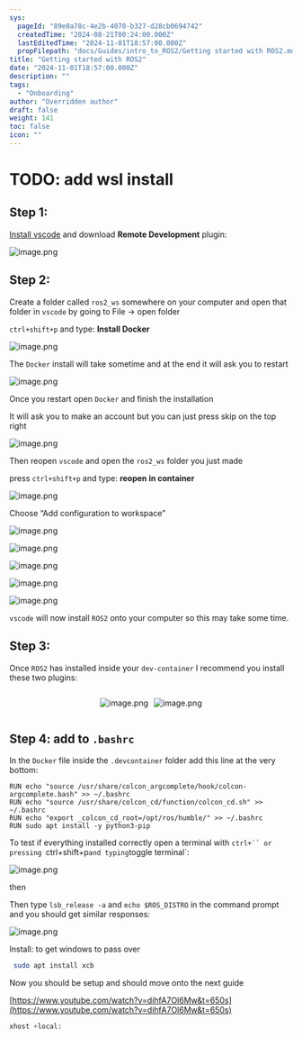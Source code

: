 ```yaml
---
sys:
  pageId: "89e0a78c-4e2b-4070-b327-d28cb0694742"
  createdTime: "2024-08-21T00:24:00.000Z"
  lastEditedTime: "2024-11-01T18:57:00.000Z"
  propFilepath: "docs/Guides/intro_to_ROS2/Getting started with ROS2.md"
title: "Getting started with ROS2"
date: "2024-11-01T18:57:00.000Z"
description: ""
tags:
  - "Onboarding"
author: "Overridden author"
draft: false
weight: 141
toc: false
icon: ""
---
```


# TODO: add wsl install

## Step 1:

[Install vscode](https://code.visualstudio.com/download) and download **Remote Development** plugin:

![image.png](https://prod-files-secure.s3.us-west-2.amazonaws.com/d518164a-d88e-44d1-a4ee-3adb3bd8bce0/efb52993-1881-4a40-b95e-6f020334f022/image.png?X-Amz-Algorithm=AWS4-HMAC-SHA256&X-Amz-Content-Sha256=UNSIGNED-PAYLOAD&X-Amz-Credential=ASIAZI2LB466TBCZ4ZJL%2F20250322%2Fus-west-2%2Fs3%2Faws4_request&X-Amz-Date=20250322T003712Z&X-Amz-Expires=3600&X-Amz-Security-Token=IQoJb3JpZ2luX2VjEFgaCXVzLXdlc3QtMiJHMEUCIQDilo%2BNQ2KsBY4hl8SGTKZ2ZQD6OF6ZpPyo%2FL%2Fpx0IEcQIgO96hArXXfc3UeucKY4ySTNwahuhUWZe2Hj9%2BBvQAmMgqiAQIsf%2F%2F%2F%2F%2F%2F%2F%2F%2F%2FARAAGgw2Mzc0MjMxODM4MDUiDILegk9eF%2FLwcML2qCrcA7f6rg8%2BXmTlcDqX6siy5eeVOWOxa0co02wmX5LJThKf7TMYLT4yp5FWWVjUtgXQe0IKGXs%2BIWuJpqtJ8q4OQsZVOGHQwLU6h10acl1AE1uDIvGddQVch0Hkgi3llp%2FsUqKzlyxspZVrMNtUtzjz5V4S540e4odEwHBco5Rn2yeCrJLJ6Ewp%2B54gpjVaaIl5VXzxmuSOzw11s1I2tjIk%2BCJyiEMAayz9C0LN6hat52nrbwIlOqbpjgkWmEDLf83C%2FY%2FZWn8f3s2ugqWhAFxCboYStGO8uovhiHFeQQQPS017q6a8suQKT0c7f0meGLh%2BtckBLaM%2FGBM7DoY207gcUOZVrpyNqM8urXFxvKRQsQviHjPzx%2BOw9XfIJ3LPGHHxVgjPHyFAYODU%2BVIJltu9RRnKAOlkEpXjYYJMHlwVGO4AA5OwtzTG%2FZh1yaiJHDERkxjj4VAYWfi5rXwoJ7GgI49Gz%2FPw0%2FCdju6Zstu9gSveUll2yYfTzvArVQqXjmLME8ghXkwnuTrFeW84mTvUoS8oFnIOIK1hu4RW4RPkP5B7TNcD0Ijjc5xAhUHC%2BPFGVqkz9D6t%2FOQK2XCOj8KcbLwMgCOHNFw80YXJPLG02Mq0Wsre4tK9jwDZJOhyMPL3974GOqUB%2FODIP9IgncwTkhXHADoOcurCMW1vvSmRzrbkYe5%2BivXsnwuZNmmsoPO923bE9uzZuy4ZbtUbJdOZ2aYSkHJoD5PUxGlQE%2Flxoso84ABRQVueIfU2zcjElL3CmrvsCu7X9zg4ILAK9pXb0PP9pbdOUd%2FSyikjZgPAyF5af3g768aUhapZadXok1axNl6dMoVescF4aCOMOmYa6CF3R8OXC9iU6Bh%2B&X-Amz-Signature=545940602a2a8a367410ebdfb2234b45838ed492e03a3e49f13ca10527015820&X-Amz-SignedHeaders=host&x-id=GetObject)

## Step 2:

Create a folder called `ros2_ws` somewhere on your computer and open that folder in `vscode` by going to File → open folder 

`ctrl+shift+p` and type: **Install Docker**

![image.png](https://prod-files-secure.s3.us-west-2.amazonaws.com/d518164a-d88e-44d1-a4ee-3adb3bd8bce0/2269dc0e-1cd5-47ff-bceb-c04ad9b2eab0/image.png?X-Amz-Algorithm=AWS4-HMAC-SHA256&X-Amz-Content-Sha256=UNSIGNED-PAYLOAD&X-Amz-Credential=ASIAZI2LB466TBCZ4ZJL%2F20250322%2Fus-west-2%2Fs3%2Faws4_request&X-Amz-Date=20250322T003712Z&X-Amz-Expires=3600&X-Amz-Security-Token=IQoJb3JpZ2luX2VjEFgaCXVzLXdlc3QtMiJHMEUCIQDilo%2BNQ2KsBY4hl8SGTKZ2ZQD6OF6ZpPyo%2FL%2Fpx0IEcQIgO96hArXXfc3UeucKY4ySTNwahuhUWZe2Hj9%2BBvQAmMgqiAQIsf%2F%2F%2F%2F%2F%2F%2F%2F%2F%2FARAAGgw2Mzc0MjMxODM4MDUiDILegk9eF%2FLwcML2qCrcA7f6rg8%2BXmTlcDqX6siy5eeVOWOxa0co02wmX5LJThKf7TMYLT4yp5FWWVjUtgXQe0IKGXs%2BIWuJpqtJ8q4OQsZVOGHQwLU6h10acl1AE1uDIvGddQVch0Hkgi3llp%2FsUqKzlyxspZVrMNtUtzjz5V4S540e4odEwHBco5Rn2yeCrJLJ6Ewp%2B54gpjVaaIl5VXzxmuSOzw11s1I2tjIk%2BCJyiEMAayz9C0LN6hat52nrbwIlOqbpjgkWmEDLf83C%2FY%2FZWn8f3s2ugqWhAFxCboYStGO8uovhiHFeQQQPS017q6a8suQKT0c7f0meGLh%2BtckBLaM%2FGBM7DoY207gcUOZVrpyNqM8urXFxvKRQsQviHjPzx%2BOw9XfIJ3LPGHHxVgjPHyFAYODU%2BVIJltu9RRnKAOlkEpXjYYJMHlwVGO4AA5OwtzTG%2FZh1yaiJHDERkxjj4VAYWfi5rXwoJ7GgI49Gz%2FPw0%2FCdju6Zstu9gSveUll2yYfTzvArVQqXjmLME8ghXkwnuTrFeW84mTvUoS8oFnIOIK1hu4RW4RPkP5B7TNcD0Ijjc5xAhUHC%2BPFGVqkz9D6t%2FOQK2XCOj8KcbLwMgCOHNFw80YXJPLG02Mq0Wsre4tK9jwDZJOhyMPL3974GOqUB%2FODIP9IgncwTkhXHADoOcurCMW1vvSmRzrbkYe5%2BivXsnwuZNmmsoPO923bE9uzZuy4ZbtUbJdOZ2aYSkHJoD5PUxGlQE%2Flxoso84ABRQVueIfU2zcjElL3CmrvsCu7X9zg4ILAK9pXb0PP9pbdOUd%2FSyikjZgPAyF5af3g768aUhapZadXok1axNl6dMoVescF4aCOMOmYa6CF3R8OXC9iU6Bh%2B&X-Amz-Signature=8f74df40f592e85ec1d315170336c0504dc6418cb8a7a6d588db9f7eb51fccfb&X-Amz-SignedHeaders=host&x-id=GetObject)

The `Docker` install will take sometime and at the end it will ask you to restart

![image.png](https://prod-files-secure.s3.us-west-2.amazonaws.com/d518164a-d88e-44d1-a4ee-3adb3bd8bce0/ed233f78-be33-4b1f-b89c-9c346c0e961e/image.png?X-Amz-Algorithm=AWS4-HMAC-SHA256&X-Amz-Content-Sha256=UNSIGNED-PAYLOAD&X-Amz-Credential=ASIAZI2LB466TBCZ4ZJL%2F20250322%2Fus-west-2%2Fs3%2Faws4_request&X-Amz-Date=20250322T003712Z&X-Amz-Expires=3600&X-Amz-Security-Token=IQoJb3JpZ2luX2VjEFgaCXVzLXdlc3QtMiJHMEUCIQDilo%2BNQ2KsBY4hl8SGTKZ2ZQD6OF6ZpPyo%2FL%2Fpx0IEcQIgO96hArXXfc3UeucKY4ySTNwahuhUWZe2Hj9%2BBvQAmMgqiAQIsf%2F%2F%2F%2F%2F%2F%2F%2F%2F%2FARAAGgw2Mzc0MjMxODM4MDUiDILegk9eF%2FLwcML2qCrcA7f6rg8%2BXmTlcDqX6siy5eeVOWOxa0co02wmX5LJThKf7TMYLT4yp5FWWVjUtgXQe0IKGXs%2BIWuJpqtJ8q4OQsZVOGHQwLU6h10acl1AE1uDIvGddQVch0Hkgi3llp%2FsUqKzlyxspZVrMNtUtzjz5V4S540e4odEwHBco5Rn2yeCrJLJ6Ewp%2B54gpjVaaIl5VXzxmuSOzw11s1I2tjIk%2BCJyiEMAayz9C0LN6hat52nrbwIlOqbpjgkWmEDLf83C%2FY%2FZWn8f3s2ugqWhAFxCboYStGO8uovhiHFeQQQPS017q6a8suQKT0c7f0meGLh%2BtckBLaM%2FGBM7DoY207gcUOZVrpyNqM8urXFxvKRQsQviHjPzx%2BOw9XfIJ3LPGHHxVgjPHyFAYODU%2BVIJltu9RRnKAOlkEpXjYYJMHlwVGO4AA5OwtzTG%2FZh1yaiJHDERkxjj4VAYWfi5rXwoJ7GgI49Gz%2FPw0%2FCdju6Zstu9gSveUll2yYfTzvArVQqXjmLME8ghXkwnuTrFeW84mTvUoS8oFnIOIK1hu4RW4RPkP5B7TNcD0Ijjc5xAhUHC%2BPFGVqkz9D6t%2FOQK2XCOj8KcbLwMgCOHNFw80YXJPLG02Mq0Wsre4tK9jwDZJOhyMPL3974GOqUB%2FODIP9IgncwTkhXHADoOcurCMW1vvSmRzrbkYe5%2BivXsnwuZNmmsoPO923bE9uzZuy4ZbtUbJdOZ2aYSkHJoD5PUxGlQE%2Flxoso84ABRQVueIfU2zcjElL3CmrvsCu7X9zg4ILAK9pXb0PP9pbdOUd%2FSyikjZgPAyF5af3g768aUhapZadXok1axNl6dMoVescF4aCOMOmYa6CF3R8OXC9iU6Bh%2B&X-Amz-Signature=c56f05f46707a5e19bd5a115e0102aa45d7a1a1caa03d82dc94407f5cbc8a43c&X-Amz-SignedHeaders=host&x-id=GetObject)

Once you restart open `Docker` and finish the installation

It will ask you to make an account but you can just press skip on the top right

![image.png](https://prod-files-secure.s3.us-west-2.amazonaws.com/d518164a-d88e-44d1-a4ee-3adb3bd8bce0/21010ad9-1659-4fd9-9f59-9932a09b2a3d/image.png?X-Amz-Algorithm=AWS4-HMAC-SHA256&X-Amz-Content-Sha256=UNSIGNED-PAYLOAD&X-Amz-Credential=ASIAZI2LB466TBCZ4ZJL%2F20250322%2Fus-west-2%2Fs3%2Faws4_request&X-Amz-Date=20250322T003712Z&X-Amz-Expires=3600&X-Amz-Security-Token=IQoJb3JpZ2luX2VjEFgaCXVzLXdlc3QtMiJHMEUCIQDilo%2BNQ2KsBY4hl8SGTKZ2ZQD6OF6ZpPyo%2FL%2Fpx0IEcQIgO96hArXXfc3UeucKY4ySTNwahuhUWZe2Hj9%2BBvQAmMgqiAQIsf%2F%2F%2F%2F%2F%2F%2F%2F%2F%2FARAAGgw2Mzc0MjMxODM4MDUiDILegk9eF%2FLwcML2qCrcA7f6rg8%2BXmTlcDqX6siy5eeVOWOxa0co02wmX5LJThKf7TMYLT4yp5FWWVjUtgXQe0IKGXs%2BIWuJpqtJ8q4OQsZVOGHQwLU6h10acl1AE1uDIvGddQVch0Hkgi3llp%2FsUqKzlyxspZVrMNtUtzjz5V4S540e4odEwHBco5Rn2yeCrJLJ6Ewp%2B54gpjVaaIl5VXzxmuSOzw11s1I2tjIk%2BCJyiEMAayz9C0LN6hat52nrbwIlOqbpjgkWmEDLf83C%2FY%2FZWn8f3s2ugqWhAFxCboYStGO8uovhiHFeQQQPS017q6a8suQKT0c7f0meGLh%2BtckBLaM%2FGBM7DoY207gcUOZVrpyNqM8urXFxvKRQsQviHjPzx%2BOw9XfIJ3LPGHHxVgjPHyFAYODU%2BVIJltu9RRnKAOlkEpXjYYJMHlwVGO4AA5OwtzTG%2FZh1yaiJHDERkxjj4VAYWfi5rXwoJ7GgI49Gz%2FPw0%2FCdju6Zstu9gSveUll2yYfTzvArVQqXjmLME8ghXkwnuTrFeW84mTvUoS8oFnIOIK1hu4RW4RPkP5B7TNcD0Ijjc5xAhUHC%2BPFGVqkz9D6t%2FOQK2XCOj8KcbLwMgCOHNFw80YXJPLG02Mq0Wsre4tK9jwDZJOhyMPL3974GOqUB%2FODIP9IgncwTkhXHADoOcurCMW1vvSmRzrbkYe5%2BivXsnwuZNmmsoPO923bE9uzZuy4ZbtUbJdOZ2aYSkHJoD5PUxGlQE%2Flxoso84ABRQVueIfU2zcjElL3CmrvsCu7X9zg4ILAK9pXb0PP9pbdOUd%2FSyikjZgPAyF5af3g768aUhapZadXok1axNl6dMoVescF4aCOMOmYa6CF3R8OXC9iU6Bh%2B&X-Amz-Signature=841d795e76b0ef03530ac8876c3c4b8c83f6d6c8df3e4d8da0737ae2997ec9e3&X-Amz-SignedHeaders=host&x-id=GetObject)

Then reopen `vscode` and open the `ros2_ws` folder you just made

press `ctrl+shift+p` and type: **reopen in container**

![image.png](https://prod-files-secure.s3.us-west-2.amazonaws.com/d518164a-d88e-44d1-a4ee-3adb3bd8bce0/4e93b8c2-41ad-488c-8095-c74205196118/image.png?X-Amz-Algorithm=AWS4-HMAC-SHA256&X-Amz-Content-Sha256=UNSIGNED-PAYLOAD&X-Amz-Credential=ASIAZI2LB466TBCZ4ZJL%2F20250322%2Fus-west-2%2Fs3%2Faws4_request&X-Amz-Date=20250322T003712Z&X-Amz-Expires=3600&X-Amz-Security-Token=IQoJb3JpZ2luX2VjEFgaCXVzLXdlc3QtMiJHMEUCIQDilo%2BNQ2KsBY4hl8SGTKZ2ZQD6OF6ZpPyo%2FL%2Fpx0IEcQIgO96hArXXfc3UeucKY4ySTNwahuhUWZe2Hj9%2BBvQAmMgqiAQIsf%2F%2F%2F%2F%2F%2F%2F%2F%2F%2FARAAGgw2Mzc0MjMxODM4MDUiDILegk9eF%2FLwcML2qCrcA7f6rg8%2BXmTlcDqX6siy5eeVOWOxa0co02wmX5LJThKf7TMYLT4yp5FWWVjUtgXQe0IKGXs%2BIWuJpqtJ8q4OQsZVOGHQwLU6h10acl1AE1uDIvGddQVch0Hkgi3llp%2FsUqKzlyxspZVrMNtUtzjz5V4S540e4odEwHBco5Rn2yeCrJLJ6Ewp%2B54gpjVaaIl5VXzxmuSOzw11s1I2tjIk%2BCJyiEMAayz9C0LN6hat52nrbwIlOqbpjgkWmEDLf83C%2FY%2FZWn8f3s2ugqWhAFxCboYStGO8uovhiHFeQQQPS017q6a8suQKT0c7f0meGLh%2BtckBLaM%2FGBM7DoY207gcUOZVrpyNqM8urXFxvKRQsQviHjPzx%2BOw9XfIJ3LPGHHxVgjPHyFAYODU%2BVIJltu9RRnKAOlkEpXjYYJMHlwVGO4AA5OwtzTG%2FZh1yaiJHDERkxjj4VAYWfi5rXwoJ7GgI49Gz%2FPw0%2FCdju6Zstu9gSveUll2yYfTzvArVQqXjmLME8ghXkwnuTrFeW84mTvUoS8oFnIOIK1hu4RW4RPkP5B7TNcD0Ijjc5xAhUHC%2BPFGVqkz9D6t%2FOQK2XCOj8KcbLwMgCOHNFw80YXJPLG02Mq0Wsre4tK9jwDZJOhyMPL3974GOqUB%2FODIP9IgncwTkhXHADoOcurCMW1vvSmRzrbkYe5%2BivXsnwuZNmmsoPO923bE9uzZuy4ZbtUbJdOZ2aYSkHJoD5PUxGlQE%2Flxoso84ABRQVueIfU2zcjElL3CmrvsCu7X9zg4ILAK9pXb0PP9pbdOUd%2FSyikjZgPAyF5af3g768aUhapZadXok1axNl6dMoVescF4aCOMOmYa6CF3R8OXC9iU6Bh%2B&X-Amz-Signature=0ce66c5551600744943c9b81db63283c42aafc5c50ed8ffd42cfa957e1cd2cb6&X-Amz-SignedHeaders=host&x-id=GetObject)

Choose “Add configuration to workspace”

![image.png](https://prod-files-secure.s3.us-west-2.amazonaws.com/d518164a-d88e-44d1-a4ee-3adb3bd8bce0/9560b282-5060-4989-ba37-97e7b2c22476/image.png?X-Amz-Algorithm=AWS4-HMAC-SHA256&X-Amz-Content-Sha256=UNSIGNED-PAYLOAD&X-Amz-Credential=ASIAZI2LB466TBCZ4ZJL%2F20250322%2Fus-west-2%2Fs3%2Faws4_request&X-Amz-Date=20250322T003712Z&X-Amz-Expires=3600&X-Amz-Security-Token=IQoJb3JpZ2luX2VjEFgaCXVzLXdlc3QtMiJHMEUCIQDilo%2BNQ2KsBY4hl8SGTKZ2ZQD6OF6ZpPyo%2FL%2Fpx0IEcQIgO96hArXXfc3UeucKY4ySTNwahuhUWZe2Hj9%2BBvQAmMgqiAQIsf%2F%2F%2F%2F%2F%2F%2F%2F%2F%2FARAAGgw2Mzc0MjMxODM4MDUiDILegk9eF%2FLwcML2qCrcA7f6rg8%2BXmTlcDqX6siy5eeVOWOxa0co02wmX5LJThKf7TMYLT4yp5FWWVjUtgXQe0IKGXs%2BIWuJpqtJ8q4OQsZVOGHQwLU6h10acl1AE1uDIvGddQVch0Hkgi3llp%2FsUqKzlyxspZVrMNtUtzjz5V4S540e4odEwHBco5Rn2yeCrJLJ6Ewp%2B54gpjVaaIl5VXzxmuSOzw11s1I2tjIk%2BCJyiEMAayz9C0LN6hat52nrbwIlOqbpjgkWmEDLf83C%2FY%2FZWn8f3s2ugqWhAFxCboYStGO8uovhiHFeQQQPS017q6a8suQKT0c7f0meGLh%2BtckBLaM%2FGBM7DoY207gcUOZVrpyNqM8urXFxvKRQsQviHjPzx%2BOw9XfIJ3LPGHHxVgjPHyFAYODU%2BVIJltu9RRnKAOlkEpXjYYJMHlwVGO4AA5OwtzTG%2FZh1yaiJHDERkxjj4VAYWfi5rXwoJ7GgI49Gz%2FPw0%2FCdju6Zstu9gSveUll2yYfTzvArVQqXjmLME8ghXkwnuTrFeW84mTvUoS8oFnIOIK1hu4RW4RPkP5B7TNcD0Ijjc5xAhUHC%2BPFGVqkz9D6t%2FOQK2XCOj8KcbLwMgCOHNFw80YXJPLG02Mq0Wsre4tK9jwDZJOhyMPL3974GOqUB%2FODIP9IgncwTkhXHADoOcurCMW1vvSmRzrbkYe5%2BivXsnwuZNmmsoPO923bE9uzZuy4ZbtUbJdOZ2aYSkHJoD5PUxGlQE%2Flxoso84ABRQVueIfU2zcjElL3CmrvsCu7X9zg4ILAK9pXb0PP9pbdOUd%2FSyikjZgPAyF5af3g768aUhapZadXok1axNl6dMoVescF4aCOMOmYa6CF3R8OXC9iU6Bh%2B&X-Amz-Signature=c34572342b2478eab88ba25893f802b55ff37413accea7e8457694a1f5e8dabf&X-Amz-SignedHeaders=host&x-id=GetObject)

![image.png](https://prod-files-secure.s3.us-west-2.amazonaws.com/d518164a-d88e-44d1-a4ee-3adb3bd8bce0/2ee63f81-886b-48e8-a553-dc6e5eac99e4/image.png?X-Amz-Algorithm=AWS4-HMAC-SHA256&X-Amz-Content-Sha256=UNSIGNED-PAYLOAD&X-Amz-Credential=ASIAZI2LB466TBCZ4ZJL%2F20250322%2Fus-west-2%2Fs3%2Faws4_request&X-Amz-Date=20250322T003712Z&X-Amz-Expires=3600&X-Amz-Security-Token=IQoJb3JpZ2luX2VjEFgaCXVzLXdlc3QtMiJHMEUCIQDilo%2BNQ2KsBY4hl8SGTKZ2ZQD6OF6ZpPyo%2FL%2Fpx0IEcQIgO96hArXXfc3UeucKY4ySTNwahuhUWZe2Hj9%2BBvQAmMgqiAQIsf%2F%2F%2F%2F%2F%2F%2F%2F%2F%2FARAAGgw2Mzc0MjMxODM4MDUiDILegk9eF%2FLwcML2qCrcA7f6rg8%2BXmTlcDqX6siy5eeVOWOxa0co02wmX5LJThKf7TMYLT4yp5FWWVjUtgXQe0IKGXs%2BIWuJpqtJ8q4OQsZVOGHQwLU6h10acl1AE1uDIvGddQVch0Hkgi3llp%2FsUqKzlyxspZVrMNtUtzjz5V4S540e4odEwHBco5Rn2yeCrJLJ6Ewp%2B54gpjVaaIl5VXzxmuSOzw11s1I2tjIk%2BCJyiEMAayz9C0LN6hat52nrbwIlOqbpjgkWmEDLf83C%2FY%2FZWn8f3s2ugqWhAFxCboYStGO8uovhiHFeQQQPS017q6a8suQKT0c7f0meGLh%2BtckBLaM%2FGBM7DoY207gcUOZVrpyNqM8urXFxvKRQsQviHjPzx%2BOw9XfIJ3LPGHHxVgjPHyFAYODU%2BVIJltu9RRnKAOlkEpXjYYJMHlwVGO4AA5OwtzTG%2FZh1yaiJHDERkxjj4VAYWfi5rXwoJ7GgI49Gz%2FPw0%2FCdju6Zstu9gSveUll2yYfTzvArVQqXjmLME8ghXkwnuTrFeW84mTvUoS8oFnIOIK1hu4RW4RPkP5B7TNcD0Ijjc5xAhUHC%2BPFGVqkz9D6t%2FOQK2XCOj8KcbLwMgCOHNFw80YXJPLG02Mq0Wsre4tK9jwDZJOhyMPL3974GOqUB%2FODIP9IgncwTkhXHADoOcurCMW1vvSmRzrbkYe5%2BivXsnwuZNmmsoPO923bE9uzZuy4ZbtUbJdOZ2aYSkHJoD5PUxGlQE%2Flxoso84ABRQVueIfU2zcjElL3CmrvsCu7X9zg4ILAK9pXb0PP9pbdOUd%2FSyikjZgPAyF5af3g768aUhapZadXok1axNl6dMoVescF4aCOMOmYa6CF3R8OXC9iU6Bh%2B&X-Amz-Signature=09e254ca9ebbe3dbb6151c36139e6536d81903b4f653c4708083d0e10223eae6&X-Amz-SignedHeaders=host&x-id=GetObject)

![image.png](https://prod-files-secure.s3.us-west-2.amazonaws.com/d518164a-d88e-44d1-a4ee-3adb3bd8bce0/ae1580b2-b048-407e-aed9-b584224a7a04/image.png?X-Amz-Algorithm=AWS4-HMAC-SHA256&X-Amz-Content-Sha256=UNSIGNED-PAYLOAD&X-Amz-Credential=ASIAZI2LB466TBCZ4ZJL%2F20250322%2Fus-west-2%2Fs3%2Faws4_request&X-Amz-Date=20250322T003712Z&X-Amz-Expires=3600&X-Amz-Security-Token=IQoJb3JpZ2luX2VjEFgaCXVzLXdlc3QtMiJHMEUCIQDilo%2BNQ2KsBY4hl8SGTKZ2ZQD6OF6ZpPyo%2FL%2Fpx0IEcQIgO96hArXXfc3UeucKY4ySTNwahuhUWZe2Hj9%2BBvQAmMgqiAQIsf%2F%2F%2F%2F%2F%2F%2F%2F%2F%2FARAAGgw2Mzc0MjMxODM4MDUiDILegk9eF%2FLwcML2qCrcA7f6rg8%2BXmTlcDqX6siy5eeVOWOxa0co02wmX5LJThKf7TMYLT4yp5FWWVjUtgXQe0IKGXs%2BIWuJpqtJ8q4OQsZVOGHQwLU6h10acl1AE1uDIvGddQVch0Hkgi3llp%2FsUqKzlyxspZVrMNtUtzjz5V4S540e4odEwHBco5Rn2yeCrJLJ6Ewp%2B54gpjVaaIl5VXzxmuSOzw11s1I2tjIk%2BCJyiEMAayz9C0LN6hat52nrbwIlOqbpjgkWmEDLf83C%2FY%2FZWn8f3s2ugqWhAFxCboYStGO8uovhiHFeQQQPS017q6a8suQKT0c7f0meGLh%2BtckBLaM%2FGBM7DoY207gcUOZVrpyNqM8urXFxvKRQsQviHjPzx%2BOw9XfIJ3LPGHHxVgjPHyFAYODU%2BVIJltu9RRnKAOlkEpXjYYJMHlwVGO4AA5OwtzTG%2FZh1yaiJHDERkxjj4VAYWfi5rXwoJ7GgI49Gz%2FPw0%2FCdju6Zstu9gSveUll2yYfTzvArVQqXjmLME8ghXkwnuTrFeW84mTvUoS8oFnIOIK1hu4RW4RPkP5B7TNcD0Ijjc5xAhUHC%2BPFGVqkz9D6t%2FOQK2XCOj8KcbLwMgCOHNFw80YXJPLG02Mq0Wsre4tK9jwDZJOhyMPL3974GOqUB%2FODIP9IgncwTkhXHADoOcurCMW1vvSmRzrbkYe5%2BivXsnwuZNmmsoPO923bE9uzZuy4ZbtUbJdOZ2aYSkHJoD5PUxGlQE%2Flxoso84ABRQVueIfU2zcjElL3CmrvsCu7X9zg4ILAK9pXb0PP9pbdOUd%2FSyikjZgPAyF5af3g768aUhapZadXok1axNl6dMoVescF4aCOMOmYa6CF3R8OXC9iU6Bh%2B&X-Amz-Signature=08aa40074e9cf7e8bf1cf321a16bad93048911478cc4e0c3d597fe76c3c39503&X-Amz-SignedHeaders=host&x-id=GetObject)

![image.png](https://prod-files-secure.s3.us-west-2.amazonaws.com/d518164a-d88e-44d1-a4ee-3adb3bd8bce0/53255b28-f75e-430f-b9e3-c0ac8577e42b/image.png?X-Amz-Algorithm=AWS4-HMAC-SHA256&X-Amz-Content-Sha256=UNSIGNED-PAYLOAD&X-Amz-Credential=ASIAZI2LB466TBCZ4ZJL%2F20250322%2Fus-west-2%2Fs3%2Faws4_request&X-Amz-Date=20250322T003712Z&X-Amz-Expires=3600&X-Amz-Security-Token=IQoJb3JpZ2luX2VjEFgaCXVzLXdlc3QtMiJHMEUCIQDilo%2BNQ2KsBY4hl8SGTKZ2ZQD6OF6ZpPyo%2FL%2Fpx0IEcQIgO96hArXXfc3UeucKY4ySTNwahuhUWZe2Hj9%2BBvQAmMgqiAQIsf%2F%2F%2F%2F%2F%2F%2F%2F%2F%2FARAAGgw2Mzc0MjMxODM4MDUiDILegk9eF%2FLwcML2qCrcA7f6rg8%2BXmTlcDqX6siy5eeVOWOxa0co02wmX5LJThKf7TMYLT4yp5FWWVjUtgXQe0IKGXs%2BIWuJpqtJ8q4OQsZVOGHQwLU6h10acl1AE1uDIvGddQVch0Hkgi3llp%2FsUqKzlyxspZVrMNtUtzjz5V4S540e4odEwHBco5Rn2yeCrJLJ6Ewp%2B54gpjVaaIl5VXzxmuSOzw11s1I2tjIk%2BCJyiEMAayz9C0LN6hat52nrbwIlOqbpjgkWmEDLf83C%2FY%2FZWn8f3s2ugqWhAFxCboYStGO8uovhiHFeQQQPS017q6a8suQKT0c7f0meGLh%2BtckBLaM%2FGBM7DoY207gcUOZVrpyNqM8urXFxvKRQsQviHjPzx%2BOw9XfIJ3LPGHHxVgjPHyFAYODU%2BVIJltu9RRnKAOlkEpXjYYJMHlwVGO4AA5OwtzTG%2FZh1yaiJHDERkxjj4VAYWfi5rXwoJ7GgI49Gz%2FPw0%2FCdju6Zstu9gSveUll2yYfTzvArVQqXjmLME8ghXkwnuTrFeW84mTvUoS8oFnIOIK1hu4RW4RPkP5B7TNcD0Ijjc5xAhUHC%2BPFGVqkz9D6t%2FOQK2XCOj8KcbLwMgCOHNFw80YXJPLG02Mq0Wsre4tK9jwDZJOhyMPL3974GOqUB%2FODIP9IgncwTkhXHADoOcurCMW1vvSmRzrbkYe5%2BivXsnwuZNmmsoPO923bE9uzZuy4ZbtUbJdOZ2aYSkHJoD5PUxGlQE%2Flxoso84ABRQVueIfU2zcjElL3CmrvsCu7X9zg4ILAK9pXb0PP9pbdOUd%2FSyikjZgPAyF5af3g768aUhapZadXok1axNl6dMoVescF4aCOMOmYa6CF3R8OXC9iU6Bh%2B&X-Amz-Signature=5db2da4320c1a38f4e0b377eff607d41178b7aac78aac26bd2b6807cf261fd15&X-Amz-SignedHeaders=host&x-id=GetObject)

![image.png](https://prod-files-secure.s3.us-west-2.amazonaws.com/d518164a-d88e-44d1-a4ee-3adb3bd8bce0/7c562767-5af9-4ffb-97d1-327bcdf4ee00/image.png?X-Amz-Algorithm=AWS4-HMAC-SHA256&X-Amz-Content-Sha256=UNSIGNED-PAYLOAD&X-Amz-Credential=ASIAZI2LB466TBCZ4ZJL%2F20250322%2Fus-west-2%2Fs3%2Faws4_request&X-Amz-Date=20250322T003712Z&X-Amz-Expires=3600&X-Amz-Security-Token=IQoJb3JpZ2luX2VjEFgaCXVzLXdlc3QtMiJHMEUCIQDilo%2BNQ2KsBY4hl8SGTKZ2ZQD6OF6ZpPyo%2FL%2Fpx0IEcQIgO96hArXXfc3UeucKY4ySTNwahuhUWZe2Hj9%2BBvQAmMgqiAQIsf%2F%2F%2F%2F%2F%2F%2F%2F%2F%2FARAAGgw2Mzc0MjMxODM4MDUiDILegk9eF%2FLwcML2qCrcA7f6rg8%2BXmTlcDqX6siy5eeVOWOxa0co02wmX5LJThKf7TMYLT4yp5FWWVjUtgXQe0IKGXs%2BIWuJpqtJ8q4OQsZVOGHQwLU6h10acl1AE1uDIvGddQVch0Hkgi3llp%2FsUqKzlyxspZVrMNtUtzjz5V4S540e4odEwHBco5Rn2yeCrJLJ6Ewp%2B54gpjVaaIl5VXzxmuSOzw11s1I2tjIk%2BCJyiEMAayz9C0LN6hat52nrbwIlOqbpjgkWmEDLf83C%2FY%2FZWn8f3s2ugqWhAFxCboYStGO8uovhiHFeQQQPS017q6a8suQKT0c7f0meGLh%2BtckBLaM%2FGBM7DoY207gcUOZVrpyNqM8urXFxvKRQsQviHjPzx%2BOw9XfIJ3LPGHHxVgjPHyFAYODU%2BVIJltu9RRnKAOlkEpXjYYJMHlwVGO4AA5OwtzTG%2FZh1yaiJHDERkxjj4VAYWfi5rXwoJ7GgI49Gz%2FPw0%2FCdju6Zstu9gSveUll2yYfTzvArVQqXjmLME8ghXkwnuTrFeW84mTvUoS8oFnIOIK1hu4RW4RPkP5B7TNcD0Ijjc5xAhUHC%2BPFGVqkz9D6t%2FOQK2XCOj8KcbLwMgCOHNFw80YXJPLG02Mq0Wsre4tK9jwDZJOhyMPL3974GOqUB%2FODIP9IgncwTkhXHADoOcurCMW1vvSmRzrbkYe5%2BivXsnwuZNmmsoPO923bE9uzZuy4ZbtUbJdOZ2aYSkHJoD5PUxGlQE%2Flxoso84ABRQVueIfU2zcjElL3CmrvsCu7X9zg4ILAK9pXb0PP9pbdOUd%2FSyikjZgPAyF5af3g768aUhapZadXok1axNl6dMoVescF4aCOMOmYa6CF3R8OXC9iU6Bh%2B&X-Amz-Signature=fe6b1e1d5e5e01d548c787d5178d3546431daef7c3ec9358e44e6ca01ce8e67c&X-Amz-SignedHeaders=host&x-id=GetObject)

`vscode` will now install `ROS2` onto your computer so this may take some time.

## Step 3:

Once `ROS2` has installed inside your `dev-container` I recommend you install these two plugins:

<div style="display: flex;flex-direction: row; column-gap:10px; max-width: 630px;justify-content: center;">
<div>

![image.png](https://prod-files-secure.s3.us-west-2.amazonaws.com/d518164a-d88e-44d1-a4ee-3adb3bd8bce0/3fc3d550-5a54-4ba1-ba6b-faa01cdb7369/image.png?X-Amz-Algorithm=AWS4-HMAC-SHA256&X-Amz-Content-Sha256=UNSIGNED-PAYLOAD&X-Amz-Credential=ASIAZI2LB4666MRNUZPT%2F20250322%2Fus-west-2%2Fs3%2Faws4_request&X-Amz-Date=20250322T003716Z&X-Amz-Expires=3600&X-Amz-Security-Token=IQoJb3JpZ2luX2VjEFgaCXVzLXdlc3QtMiJIMEYCIQDgv1d58ibk77Dgp5TMVWHJwzjIAWp5Y0yT3j9pPdQ9HwIhAMeIbwjJpA6EpFo4ss499LGoZQYZkCLbxe2kBnBSN358KogECLH%2F%2F%2F%2F%2F%2F%2F%2F%2F%2FwEQABoMNjM3NDIzMTgzODA1IgzIFm5v4rh6qxZGvLQq3AM%2BY6vf7IbNI%2FJQlZbUeAsacPthTc5SwVFE%2F3I8DTQpF%2FRgZsCUe3tXJzsZ%2BmFgZK9rcb6xYre6J7F%2BLCW6Vte%2BlwhSvmitdhMttE%2Flvf0IxqsU7vhuchUpqFxX0eoqOiebkWhrP0VC5wITipzbOIMVsuXymm8XIF8CYalOA0Fzir48zhZt2gjIW2uyGObV5pOl1RXaDmb%2BKzS3955z8WTCjMg3PdjgmCIK97jrRXQtnX%2Bhc5E1oADgAnKSZiBmERMLUnHcUesCNf2VjhswVs2N%2F5A%2F52OuSQtEqGQI1rnFjfi%2BIXndvceb0Mgr6EbMdC7rlgj1TIE4w%2Ffhh9F775arhqdt3YBlWuxZWJU%2FQmRTpcOrJX9WHTAwlLIe%2FKnnDJ9yOMCMNO2TOv2I69z80Y6DsYqL4bmXUsBPkoVs3BkB7Bf21QPP01ENnNgTKw0IZ6EJO9iBGTJRC4nyf99vM2bn%2BfFirb%2BUNN0hdlB3qMpZBZIfx%2FqMeEsi2zu01bABnCR9mPni9Xq%2BhOYRMsc9UbpLO1nnLVMOD%2Bkf8D02AjKLhJVIw4%2FchQKs2cmY1opkO3TlRnOtaAzd8KHx3fJlz7wVa90TbmaqaTkVWPBoOoSthhtnvcnoSOe67fdqIzCc9%2Fe%2BBjqkASJRjI4EPwZVY9V%2F2aZ6NNVIJWlK8e1jTOKOU%2BBInW%2FukBg6KpUrE6ZZaOE8SH9gK336B4wwdD7KKk%2Fyje2fOqwl10ym1cM7dkck%2F%2FeJRJymfMamdU5qqPRMwAzKcj440ovrn7cvknWaELts2IUOUj6ja%2F0I33%2ByNjzo4RkK%2FiffBsCa4XGqWFm%2Fq1ZxVu9t9Jx0BlgePS656AwzNaUAqIsMr78P&X-Amz-Signature=537aae1eb2b1f8f3a8bfb3fba318f189a504f81eae2e1e181d85260b7b9989a7&X-Amz-SignedHeaders=host&x-id=GetObject)

</div>
<div>

![image.png](https://prod-files-secure.s3.us-west-2.amazonaws.com/d518164a-d88e-44d1-a4ee-3adb3bd8bce0/d994cc66-13c2-4093-a5a3-f84cf4601a82/image.png?X-Amz-Algorithm=AWS4-HMAC-SHA256&X-Amz-Content-Sha256=UNSIGNED-PAYLOAD&X-Amz-Credential=ASIAZI2LB466RI4EBX4E%2F20250322%2Fus-west-2%2Fs3%2Faws4_request&X-Amz-Date=20250322T003716Z&X-Amz-Expires=3600&X-Amz-Security-Token=IQoJb3JpZ2luX2VjEFgaCXVzLXdlc3QtMiJHMEUCIHz4JRupWRCQ4X8Ia6Tqic%2FW7YJ6%2FzFx4nFoPPA08WDTAiEAlR6VaDiFCTpUBbPZiu%2B%2FjBJioBtOtQKjYoMskYRI2%2BcqiAQIsf%2F%2F%2F%2F%2F%2F%2F%2F%2F%2FARAAGgw2Mzc0MjMxODM4MDUiDE3KFKL61X2fXsVEdSrcA%2BSoWju%2F0HTpqcTVCFObYxKgaem0Hg54ICHVK5MVwroiWiAboyh1vaDCD08WD0gk3LgAYAQvj9V7Rvob3lO0377Yd%2BrUdfJHHF6Zcd8msmOlNUe242GEEBLn4UwMINqVDywMY%2FSWwe5%2ByO4OiiwNhKuDwF%2FOy8DAtzlxAYTLke1jj8%2BgF09qs54YoDYu6bE%2BV69I5lFU%2FhnS7ZMZzY3BsIk3yuXUVMZtlAsWDNInkl0h2fiz6Q2MNggY5VV0qjTr4NoVocce1fenkavja8h4aBgtGsX5B2eVup%2BDqQaYzyjijh2IL9LihB%2FSR23Ea8Zbmyy1wbNY01WuAKaJV58BtJnwy0QWZiy4ioVQ2soIKOo0o6clKrqUsYHzVh7BMzeM6q9p3U49yyPpj9lqtjpBLfi3ubgHEJikui0%2BEBwq2pb67RKU5bzHGDrMVklS7Q8SFMIeZrB9%2B6FsSwyQjhhhBkL8Py85LZjNCA9shAlqvWLTRTC5Z2XfZaqx5pHEDJdjAL%2BqN743mRHUVJPdL%2F%2FEBl1jwY1HDrEnDw1lbo2EGljKavN%2BonK0cU3vYeot8lrFbwRjPU2%2B%2FG7iLRVqdK11j2PyuQw%2BeQB20JLBmZ%2FPpE%2FOGfuHgu73NH%2FNpR97MKH4974GOqUBmvvU%2BlcH8YcFIYQtEalVl7zLgf%2FSnh%2BXZz5O02v0pxEfEuRSkvODFEblnJC5NFtSO3mEMqtFNd0fYxp%2Fpz%2FiLC2Z8SRquX3KsvuuxfoWgAGjQRw4GZw%2F%2BTvLvv%2Bf7O5qtJzBjpT89ZIFrXf0uduoEpuj4mSB6mabohoy512SRbytnFyGWuD5mhA9%2F86kgT0TjUV6QI3DZxZ9w2xgr%2FSEaoz7p06t&X-Amz-Signature=5ea26992e666e98a2aebad3b4d1119024fcd9e436feb3617373c1c55009713d2&X-Amz-SignedHeaders=host&x-id=GetObject)

</div>
</div>

## Step 4: add to `.bashrc`

In the `Docker` file inside the `.devcontainer` folder add this line at the very bottom: 

```docker
RUN echo "source /usr/share/colcon_argcomplete/hook/colcon-argcomplete.bash" >> ~/.bashrc
RUN echo "source /usr/share/colcon_cd/function/colcon_cd.sh" >> ~/.bashrc
RUN echo "export _colcon_cd_root=/opt/ros/humble/" >> ~/.bashrc
RUN sudo apt install -y python3-pip 
```

To test if everything installed correctly open a terminal with `ctrl+`` or pressing `ctrl+shift+p` and typing `toggle terminal`:

![image.png](https://prod-files-secure.s3.us-west-2.amazonaws.com/d518164a-d88e-44d1-a4ee-3adb3bd8bce0/6a4943d8-b04e-4c02-9a58-775f3384d1a5/image.png?X-Amz-Algorithm=AWS4-HMAC-SHA256&X-Amz-Content-Sha256=UNSIGNED-PAYLOAD&X-Amz-Credential=ASIAZI2LB466TBCZ4ZJL%2F20250322%2Fus-west-2%2Fs3%2Faws4_request&X-Amz-Date=20250322T003712Z&X-Amz-Expires=3600&X-Amz-Security-Token=IQoJb3JpZ2luX2VjEFgaCXVzLXdlc3QtMiJHMEUCIQDilo%2BNQ2KsBY4hl8SGTKZ2ZQD6OF6ZpPyo%2FL%2Fpx0IEcQIgO96hArXXfc3UeucKY4ySTNwahuhUWZe2Hj9%2BBvQAmMgqiAQIsf%2F%2F%2F%2F%2F%2F%2F%2F%2F%2FARAAGgw2Mzc0MjMxODM4MDUiDILegk9eF%2FLwcML2qCrcA7f6rg8%2BXmTlcDqX6siy5eeVOWOxa0co02wmX5LJThKf7TMYLT4yp5FWWVjUtgXQe0IKGXs%2BIWuJpqtJ8q4OQsZVOGHQwLU6h10acl1AE1uDIvGddQVch0Hkgi3llp%2FsUqKzlyxspZVrMNtUtzjz5V4S540e4odEwHBco5Rn2yeCrJLJ6Ewp%2B54gpjVaaIl5VXzxmuSOzw11s1I2tjIk%2BCJyiEMAayz9C0LN6hat52nrbwIlOqbpjgkWmEDLf83C%2FY%2FZWn8f3s2ugqWhAFxCboYStGO8uovhiHFeQQQPS017q6a8suQKT0c7f0meGLh%2BtckBLaM%2FGBM7DoY207gcUOZVrpyNqM8urXFxvKRQsQviHjPzx%2BOw9XfIJ3LPGHHxVgjPHyFAYODU%2BVIJltu9RRnKAOlkEpXjYYJMHlwVGO4AA5OwtzTG%2FZh1yaiJHDERkxjj4VAYWfi5rXwoJ7GgI49Gz%2FPw0%2FCdju6Zstu9gSveUll2yYfTzvArVQqXjmLME8ghXkwnuTrFeW84mTvUoS8oFnIOIK1hu4RW4RPkP5B7TNcD0Ijjc5xAhUHC%2BPFGVqkz9D6t%2FOQK2XCOj8KcbLwMgCOHNFw80YXJPLG02Mq0Wsre4tK9jwDZJOhyMPL3974GOqUB%2FODIP9IgncwTkhXHADoOcurCMW1vvSmRzrbkYe5%2BivXsnwuZNmmsoPO923bE9uzZuy4ZbtUbJdOZ2aYSkHJoD5PUxGlQE%2Flxoso84ABRQVueIfU2zcjElL3CmrvsCu7X9zg4ILAK9pXb0PP9pbdOUd%2FSyikjZgPAyF5af3g768aUhapZadXok1axNl6dMoVescF4aCOMOmYa6CF3R8OXC9iU6Bh%2B&X-Amz-Signature=23a1b9845a118dd913d5626db4aad634f0f3a360b0ed9220eeb7575355226b30&X-Amz-SignedHeaders=host&x-id=GetObject)

then 

Then type `lsb_release -a` and `echo $ROS_DISTRO` in the command prompt and you should get similar responses:

![image.png](https://prod-files-secure.s3.us-west-2.amazonaws.com/d518164a-d88e-44d1-a4ee-3adb3bd8bce0/3e635dec-a805-4e85-8b9e-d000e5b71a4e/image.png?X-Amz-Algorithm=AWS4-HMAC-SHA256&X-Amz-Content-Sha256=UNSIGNED-PAYLOAD&X-Amz-Credential=ASIAZI2LB466TBCZ4ZJL%2F20250322%2Fus-west-2%2Fs3%2Faws4_request&X-Amz-Date=20250322T003712Z&X-Amz-Expires=3600&X-Amz-Security-Token=IQoJb3JpZ2luX2VjEFgaCXVzLXdlc3QtMiJHMEUCIQDilo%2BNQ2KsBY4hl8SGTKZ2ZQD6OF6ZpPyo%2FL%2Fpx0IEcQIgO96hArXXfc3UeucKY4ySTNwahuhUWZe2Hj9%2BBvQAmMgqiAQIsf%2F%2F%2F%2F%2F%2F%2F%2F%2F%2FARAAGgw2Mzc0MjMxODM4MDUiDILegk9eF%2FLwcML2qCrcA7f6rg8%2BXmTlcDqX6siy5eeVOWOxa0co02wmX5LJThKf7TMYLT4yp5FWWVjUtgXQe0IKGXs%2BIWuJpqtJ8q4OQsZVOGHQwLU6h10acl1AE1uDIvGddQVch0Hkgi3llp%2FsUqKzlyxspZVrMNtUtzjz5V4S540e4odEwHBco5Rn2yeCrJLJ6Ewp%2B54gpjVaaIl5VXzxmuSOzw11s1I2tjIk%2BCJyiEMAayz9C0LN6hat52nrbwIlOqbpjgkWmEDLf83C%2FY%2FZWn8f3s2ugqWhAFxCboYStGO8uovhiHFeQQQPS017q6a8suQKT0c7f0meGLh%2BtckBLaM%2FGBM7DoY207gcUOZVrpyNqM8urXFxvKRQsQviHjPzx%2BOw9XfIJ3LPGHHxVgjPHyFAYODU%2BVIJltu9RRnKAOlkEpXjYYJMHlwVGO4AA5OwtzTG%2FZh1yaiJHDERkxjj4VAYWfi5rXwoJ7GgI49Gz%2FPw0%2FCdju6Zstu9gSveUll2yYfTzvArVQqXjmLME8ghXkwnuTrFeW84mTvUoS8oFnIOIK1hu4RW4RPkP5B7TNcD0Ijjc5xAhUHC%2BPFGVqkz9D6t%2FOQK2XCOj8KcbLwMgCOHNFw80YXJPLG02Mq0Wsre4tK9jwDZJOhyMPL3974GOqUB%2FODIP9IgncwTkhXHADoOcurCMW1vvSmRzrbkYe5%2BivXsnwuZNmmsoPO923bE9uzZuy4ZbtUbJdOZ2aYSkHJoD5PUxGlQE%2Flxoso84ABRQVueIfU2zcjElL3CmrvsCu7X9zg4ILAK9pXb0PP9pbdOUd%2FSyikjZgPAyF5af3g768aUhapZadXok1axNl6dMoVescF4aCOMOmYa6CF3R8OXC9iU6Bh%2B&X-Amz-Signature=70a9aa8734d020455280d313caee32044614d4c6e1d3d8720ff72bbb1d5ce231&X-Amz-SignedHeaders=host&x-id=GetObject)

Install:  to get windows to pass over

```bash
 sudo apt install xcb
```

Now you should be setup and should move onto the next guide 

[https://www.youtube.com/watch?v=dihfA7Ol6Mw&t=650s](https://www.youtube.com/watch?v=dihfA7Ol6Mw&t=650s)

```python
xhost +local:
```
